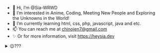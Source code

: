 - 👋 Hi, I’m @Sia-WRWD
- 👀 I’m interested in Anime, Coding, Meeting New People and Exploring the Unknowns in the World!
- 🌱 I’m currently learning html, css, php, javascript, java and etc.
- 📫 You can reach me at chinojen7@gmail.com
- ✨ Or for more information, visit https://heysia.dev

<details>
  <summary>😉???</summary>
  ![image](https://user-images.githubusercontent.com/82391553/159412485-1bb828de-5453-45a6-8db8-19d41ee410cb.png)
</details>

<!---
Sia-WRWD/Sia-WRWD is a ✨ special ✨ repository because its `README.md` (this file) appears on your GitHub profile.
You can click the Preview link to take a look at your changes.
--->
